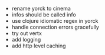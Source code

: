 * rename yorck to cinema
* infos should be called info
* use clojure idiomatic regex in yorck
* handle connection errors gracefully
* try out vertx
* add logging
* add http level caching

